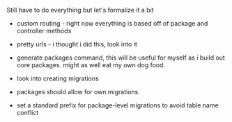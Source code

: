 Still have to do everything but let's formalize it a bit

* custom routing - right now everything is based off of package and controller methods

* pretty urls - i thought i did this, look into it

* generate packages command, this will be useful for myself as i build out core packages. might as well eat my own dog food.

* look into creating migrations

* packages should allow for own migrations

* set a standard prefix for package-level migrations to avoid table name conflict

